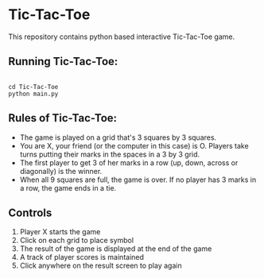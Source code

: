 # Tic-Tac-Toe

This repository contains python based interactive Tic-Tac-Toe game.

## Running Tic-Tac-Toe:

```

cd Tic-Tac-Toe
python main.py
```

## Rules of Tic-Tac-Toe:
- The game is played on a grid that's 3 squares by 3 squares.
- You are X, your friend (or the computer in this case) is O. Players
take turns putting their marks in the spaces in a 3 by 3 grid.
- The first player to get 3 of her marks in a row (up, down, across
or diagonally) is the winner.
- When all 9 squares are full, the game is over. If no player has 3
marks in a row, the game ends in a tie.




## Controls
1. Player X starts the game
2. Click on each grid to place symbol
3. The result of the game is displayed at the end of the game
4. A track of player scores is maintained
5. Click anywhere on the result screen to play again




